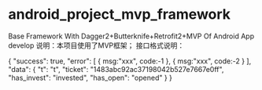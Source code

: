 # android_project_mvp_framework
Base Framework With Dagger2+Butterknife+Retrofit2+MVP Of Android App develop
说明：本项目使用了MVP框架；
接口格式说明：

{
  "success": true,
  "error": [
        {
            msg:"xxx",
            code:-1
        },
        {
            msg:"xxx",
            code:-2
        }
  ],
  "data": {
    "t": "t",
    "ticket": "1483abc92ac37198042b527e7667e0ff",
    "has_invest": "invested",
    "has_open": "opened"
  }
}